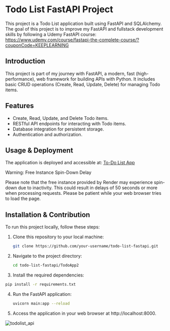 # Todo List FastAPI Project

This project is a Todo List application built using FastAPI and SQLAlchemy. The goal of this project is to improve my FastAPI and fullstack development skills by following a Udemy FastAPI course: https://www.udemy.com/course/fastapi-the-complete-course/?couponCode=KEEPLEARNING

## Introduction

This project is part of my journey with FastAPI, a modern, fast (high-performance), web framework for building APIs with Python. It includes basic CRUD operations (Create, Read, Update, Delete) for managing Todo items.

## Features

- Create, Read, Update, and Delete Todo items.
- RESTful API endpoints for interacting with Todo items.
- Database integration for persistent storage.
- Authentication and authorization.

## Usage & Deployment

The application is deployed and accessible at: [To-Do List App](https://to-do-list-api-0o37.onrender.com/auth/)

Warning: Free Instance Spin-Down Delay

Please note that the free instance provided by Render may experience spin-down due to inactivity. This could result in delays of 50 seconds or more when processing requests. Please be patient while your web browser tries to load the page.

## Installation & Contribution

To run this project locally, follow these steps:

1. Clone this repository to your local machine:
   ```bash
   git clone https://github.com/your-username/todo-list-fastapi.git

2. Navigate to the project directory:
   ```bash
   cd todo-list-fastapi/TodoApp2
   ```
3. Install the required dependencies:
  ```bash
  pip install -r requirements.txt
  ```

4. Run the FastAPI application:
   ```bash
   uvicorn main:app --reload
   ``` 

5. Access the application in your web browser at http://localhost:8000.

![todolist_api](https://github.com/oozdal/to-do-list-api/assets/34719109/bbe8ca12-9a3b-4a29-bf00-a825a0e4412a)
